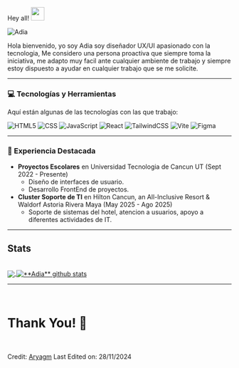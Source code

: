  Hey all! <img src= "https://media2.giphy.com/media/Lm5hxmmI6ucOQGfjKj/giphy.gif?cid=6c09b952o9xti0m387z597k2xqipch3qmqjydym98oef87ve&rid=giphy.gif&ct=s" width= "30" height= "30"> 


![Adia](https://github.com/user-attachments/assets/26c54013-c04a-435a-9eac-1013dff229c3)



Hola bienvenido, yo soy Adia soy diseñador UX/UI apasionado con la tecnologia, Me considero una persona proactiva que siempre toma la iniciativa, me adapto muy facil ante cualquier ambiente de trabajo y siempre estoy dispuesto a ayudar en cualquier trabajo que se me solicite.

---

### 💻 Tecnologías y Herramientas

Aquí están algunas de las tecnologías con las que trabajo:


![HTML5](https://img.shields.io/badge/html5-%23E34F26?style=for-the-badge&logo=html5&logoColor=white)
![CSS](https://img.shields.io/badge/css-%398BED?style=for-the-badge&logo=css&logoColor=white)
![JavaScript](https://img.shields.io/badge/javascript-%23323330?style=for-the-badge&logo=javascript&logoColor=%23F7DF1E)
![React](https://img.shields.io/badge/react-%2320232a?style=for-the-badge&logo=react&logoColor=%2361DAFB)
![TailwindCSS](https://img.shields.io/badge/tailwindcss-%2338B2AC?style=for-the-badge&logo=tailwind-css&logoColor=white)
![Vite](https://img.shields.io/badge/vite-%23646CFF?style=for-the-badge&logo=vite&logoColor=white)
![Figma](https://img.shields.io/badge/figma-%23F24E1E?style=for-the-badge&logo=figma&logoColor=white) 


---

### 💼 Experiencia Destacada

*   **Proyectos Escolares** en Universidad Tecnologia de Cancun UT (Sept 2022 - Presente)
    *   Diseño de interfaces de usuario.
    *   Desarrollo FrontEnd de proyectos.
*   **Cluster Soporte de TI** en Hilton Cancun, an All-Inclusive Resort & Waldorf Astoria Rivera Maya (May 2025 - Ago 2025)
    *   Soporte de sistemas del hotel, atencion a usuarios, apoyo a diferentes actividades de IT.
  
------

  <h2>Stats</h2>
  <br />
  <a href="https://github.com/TnkCatDev">
  <img align="center" src="https://github-readme-stats.vercel.app/api/top-langs/?username=TheTanukiMDK&theme=dark&hide_langs_below=1" />
  </a>
  
  <a href="https://github.com/TnkCatDev">
  <img align="center" src="https://github-readme-stats.vercel.app/api?username=TheTanukiMDK&show_icons=true&theme=dracula&line_width=27" alt="**Adia** github stats" />
  </a>
</div>
</body>

<Br>
<hr>
<Br>
<h1>Thank You! 🤵 </h1>
<Br>
  
Credit: [Aryagm](https://github.com/Aryagm)
Last Edited on: 28/11/2024
